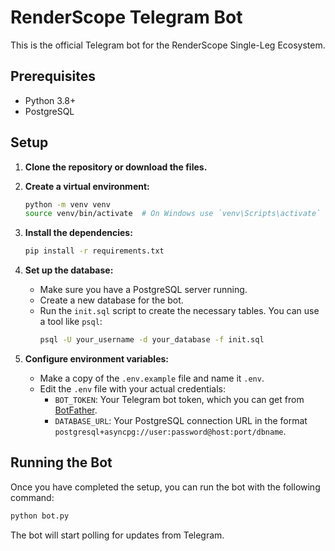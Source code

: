 # RenderScope Telegram Bot

This is the official Telegram bot for the RenderScope Single-Leg Ecosystem.

## Prerequisites

- Python 3.8+
- PostgreSQL

## Setup

1.  **Clone the repository or download the files.**

2.  **Create a virtual environment:**

    ```bash
    python -m venv venv
    source venv/bin/activate  # On Windows use `venv\Scripts\activate`
    ```

3.  **Install the dependencies:**

    ```bash
    pip install -r requirements.txt
    ```

4.  **Set up the database:**
    - Make sure you have a PostgreSQL server running.
    - Create a new database for the bot.
    - Run the `init.sql` script to create the necessary tables. You can use a tool like `psql`:
      ```bash
      psql -U your_username -d your_database -f init.sql
      ```

5.  **Configure environment variables:**
    - Make a copy of the `.env.example` file and name it `.env`.
    - Edit the `.env` file with your actual credentials:
      - `BOT_TOKEN`: Your Telegram bot token, which you can get from [BotFather](https://t.me/BotFather).
      - `DATABASE_URL`: Your PostgreSQL connection URL in the format `postgresql+asyncpg://user:password@host:port/dbname`.

## Running the Bot

Once you have completed the setup, you can run the bot with the following command:

```bash
python bot.py
```

The bot will start polling for updates from Telegram.

